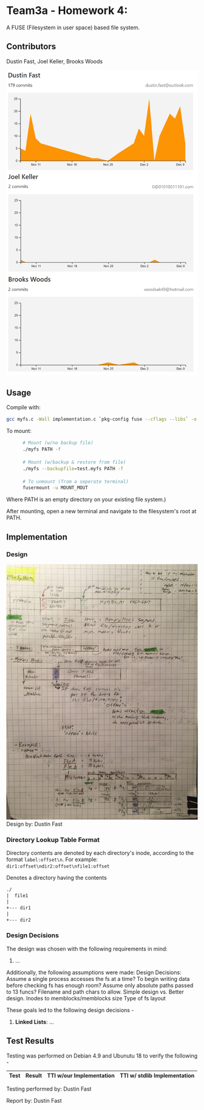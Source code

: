 # Team3a - Homework 4: 

A FUSE (Filesystem in user space) based file system.

## Contributors

Dustin Fast, Joel Keller, Brooks Woods

![Contributors](https://github.com/dustinfast/myfs/raw/master/img/contributors.png "Contributors")

## Usage

Compile with:
``` sh
gcc myfs.c -Wall implementation.c `pkg-config fuse --cflags --libs` -o myfs
```

To mount:  

``` sh
      # Mount (w/no backup file)
      ./myfs PATH -f
    
      # Mount (w/backup & restore from file)
      ./myfs --backupfile=test.myfs PATH -f

      # To unmount (from a seperate terminal)
      fusermount -u MOUNT_MOUT
```

Where PATH is an empty directory on your existing file system.)
    
After mounting, open a new terminal and navigate to the filesystem's root at PATH.

## Implementation


### Design

![Design](https://github.com/dustinfast/myfs/raw/master/img/fs_design.jpg "Design")
Design by: Dustin Fast
    


### Directory Lookup Table Format
Directory contents are denoted by each directory's inode, according to the format `label:offset\n`. For example:  
`dir1:offset\ndir2:offset\nfile1:offset`

Denotes a directory having the contents

```
./
|  file1
|
+--- dir1
|
+--- dir2
```
        
### Design Decisions
The design was chosen with the following requirements in mind:

1. ...

Additionally, the following assumptions were made:
Design Decisions:
        Assume a single process accesses the fs at a time?
        To begin writing data before checking fs has enough room?
        Assume only absolute paths passed to 13 funcs?
        Filename and path chars to allow.
        Simple design vs. Better design.
        Inodes to memblocks/memblocks size
        Type of fs layout

These goals led to the following design decisions -
1. **Linked Lists**: ...


## Test Results


Testing was performed on Debian 4.9 and Ubunutu 18 to verify the following -


| Test | Result | TTI w/our Implementation | TTI w/ stdlib Implementation |
| --------------------------------- | ---------- | --------- | -------- |

Testing performed by: Dustin Fast


Report by: Dustin Fast


